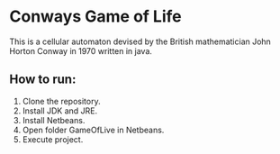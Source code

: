 # Conways Game of Life
This is a cellular automaton devised by the British mathematician John Horton Conway in 1970 written in java.

## How to run:
1. Clone the repository.
2. Install JDK and JRE.
3. Install Netbeans.
4. Open folder GameOfLive in Netbeans.
5. Execute project.
